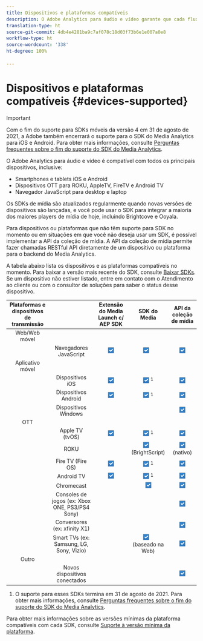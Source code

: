 ```yaml
---
title: Dispositivos e plataformas compatíveis
description: O Adobe Analytics para áudio e vídeo garante que cada fluxo de mídia seja coletado e relatado em todos os dispositivos.
translation-type: ht
source-git-commit: 4db4e4281ba9c7af078c18d03f73b6e1e007a0e8
workflow-type: ht
source-wordcount: '338'
ht-degree: 100%

---
```



# Dispositivos e plataformas compatíveis {#devices-supported}

>[!IMPORTANT]
>
>Com o fim do suporte para SDKs móveis da versão 4 em 31 de agosto de 2021, a Adobe também encerrará o suporte para o SDK do Media Analytics para iOS e Android.  Para obter mais informações, consulte [Perguntas frequentes sobre o fim do suporte do SDK do Media Analytics](/help/sdk-implement/end-of-support-faqs.md).

O Adobe Analytics para áudio e vídeo é compatível com todos os principais dispositivos, inclusive:

* Smartphones e tablets iOS e Android
* Dispositivos OTT para ROKU, AppleTV, FireTV e Android TV
* Navegador JavaScript para desktop e laptop

Os SDKs de mídia são atualizados regularmente quando novas versões de dispositivos são lançadas, e você pode usar o SDK para integrar a maioria dos maiores players de mídia de hoje, incluindo Brightcove e Ooyala.

Para dispositivos ou plataformas que não têm suporte para SDK no momento ou em situações em que você não deseja usar um SDK, é possível implementar a API da coleção de mídia. A API da coleção de mídia permite fazer chamadas RESTful API diretamente de um dispositivo ou plataforma para o backend do Media Analytics.

A tabela abaixo lista os dispositivos e as plataformas compatíveis no momento. Para baixar a versão mais recente do SDK, consulte [Baixar SDKs](https://docs.adobe.com/content/help/pt-BR/media-analytics/using/sdk-implement/download-sdks.html). Se um dispositivo não estiver listado, entre em contato com o Atendimento ao cliente ou com o consultor de soluções para saber o status desse dispositivo.

| Plataformas e dispositivos de transmissão |  | Extensão do Media Launch c/ AEP SDK | SDK do Media | API da coleção de mídia |
|:---------------------------:|:-----------------------------------------------:|:----------------------------:|:-------------------:|:--------------------:|
| Web/Web móvel |  |  |  |  |
|  | Navegadores JavaScript | ![](/help/assets/icon-blue-check.png) | ![](/help/assets/icon-blue-check.png)    | ![](/help/assets/icon-blue-check.png) |
| Aplicativo móvel |  |  |  |  |
|  | Dispositivos iOS | ![](/help/assets/icon-blue-check.png) | ![](/help/assets/icon-blue-check.png) <sup>1</sup> | ![](/help/assets/icon-blue-check.png) |
|  | Dispositivos Android | ![](/help/assets/icon-blue-check.png) | ![](/help/assets/icon-blue-check.png) <sup>1</sup> | ![](/help/assets/icon-blue-check.png) |
|  | Dispositivos Windows |  |  | ![](/help/assets/icon-blue-check.png) |
| OTT |  |  |  |  |
|  | Apple TV  (tvOS) | ![](/help/assets/icon-blue-check.png) | ![](/help/assets/icon-blue-check.png) <sup>1</sup> | ![](/help/assets/icon-blue-check.png) |
|  | ROKU |  | ![](/help/assets/icon-blue-check.png)   <br>(BrightScript) | ![](/help/assets/icon-blue-check.png)<br>(nativo) |
|  | Fire TV (Fire OS) | ![](/help/assets/icon-blue-check.png) | ![](/help/assets/icon-blue-check.png) <sup>1</sup> | ![](/help/assets/icon-blue-check.png) |
|  | Android TV | ![](/help/assets/icon-blue-check.png) | ![](/help/assets/icon-blue-check.png) <sup>1</sup> | ![](/help/assets/icon-blue-check.png) |
|  | Chromecast |  | ![](/help/assets/icon-blue-check.png) | ![](/help/assets/icon-blue-check.png) |
|  | Consoles de jogos (ex: Xbox ONE, PS3/PS4 Sony) |  |  | ![](/help/assets/icon-blue-check.png) |
|  | Conversores (ex: xfinity X1) |  |  | ![](/help/assets/icon-blue-check.png) |
|  | Smart TVs (ex: Samsung, LG, Sony, Vizio) |  | ![](/help/assets/icon-blue-check.png)   <br>(baseado na Web) | ![](/help/assets/icon-blue-check.png) |
| Outro |  |  |  |  |
|  | Novos dispositivos conectados |  |  | ![](/help/assets/icon-blue-check.png) |

1. O suporte para esses SDKs termina em 31 de agosto de 2021. Para obter mais informações, consulte [Perguntas frequentes sobre o fim do suporte do SDK do Media Analytics](/help/sdk-implement/end-of-support-faqs.md).

Para obter mais informações sobre as versões mínimas da plataforma compatíveis com cada SDK, consulte [Suporte à versão mínima da plataforma](https://docs.adobe.com/content/help/pt-BR/media-analytics/using/sdk-implement/setup/setup-overview.html).
